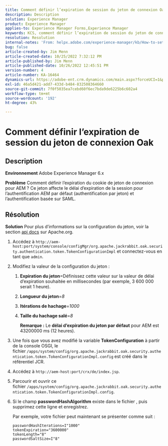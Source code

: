 ```yaml
---
title: Comment définir l’expiration de session du jeton de connexion Oak
description: Description
solution: Experience Manager
product: Experience Manager
applies-to: Experience Manager Forms,Experience Manager
keywords: KCS, comment définir l’expiration de session du jeton de connexion Oak, AEM, Adobe Experience Manager, Adobe Experience Manager Forms
resolution: Resolution
internal-notes: 'From: helpx.adobe.com/experience-manager/kb/How-to-set-token-session-expiration-AEM.html'
bug: false
article-created-by: Jim Menn
article-created-date: 10/25/2022 7:32:12 PM
article-published-by: Jim Menn
article-published-date: 10/26/2022 12:45:51 PM
version-number: 4
article-number: KA-16464
dynamics-url: https://adobe-ent.crm.dynamics.com/main.aspx?forceUCI=1&pagetype=entityrecord&etn=knowledgearticle&id=a555c5b5-9b54-ed11-bba2-6045bd006b4b
exl-id: 46a5d421-add7-433d-b484-832508364660
source-git-commit: 7f0f5035ea7cebd60f6ec7bda9de6225b6c602a4
workflow-type: tm+mt
source-wordcount: '192'
ht-degree: 43%

---
```


# Comment définir l’expiration de session du jeton de connexion Oak

## Description


<b>Environnement</b>
Adobe Experience Manager 6.x

<b>Problème</b>
Comment définir l’expiration du cookie de jeton de connexion pour AEM ?
Ce jeton affecte le délai d’expiration de la session pour l’authentification AEM par défaut (authentification par jeton) et l’authentification basée sur SAML.






## Résolution


<b>Solution</b>
Pour plus d’informations sur la configuration du jeton, voir la section [api docs](https://jackrabbit.apache.org/oak/docs/apidocs/org/apache/jackrabbit/oak/security/authentication/token/TokenConfigurationImpl.html) sur Apache.org.

1. Accédez à `http://aem-host:port/system/console/configMgr/org.apache.jackrabbit.oak.security.authentication.token.TokenConfigurationImpl` et connectez-vous en tant que `admin`.
2. Modifiez la valeur de la configuration du jeton :

   1. <b>Expiration du jeton</b>=Définissez cette valeur sur la valeur de délai d’expiration souhaitée en millisecondes (par exemple, 3 600 000 serait 1 heure).
   2. <b>Longueur du jeton</b>=*8*
   3. <b>Itérations de hachage</b>=*1000*
   4. <b>Taille du hachage salé</b>=*8*

      <b>Remarque :</b> Le <b>délai d’expiration du jeton par défaut</b> pour AEM est 43200000 ms (12 heures).
3. Une fois que vous avez modifié la variable <b>TokenConfiguration</b> à partir de la console OSGI, le fichier<b> </b>`/apps/system/config/org.apache.jackrabbit.oak.security.authentication.token.TokenConfigurationImpl.config`<b> </b>est créé dans le référentiel JCR.
4. Accédez à `http://aem-host:port/crx/de/index.jsp`.
5. Parcourir et ouvrir ce fichier `/apps/system/config/org.apache.jackrabbit.oak.security.authentication.token.TokenConfigurationImpl.config`.
6. Si le champ <b>passwordHashAlgorithm</b> existe dans le fichier , puis supprimez cette ligne et enregistrez.

   Par exemple, votre fichier peut maintenant se présenter comme suit :


   ```
   passwordHashIterations=I"1000"
   tokenExpiration="3600000"
   tokenLength="8"
   passwordSaltSize=I"8"
   ```
